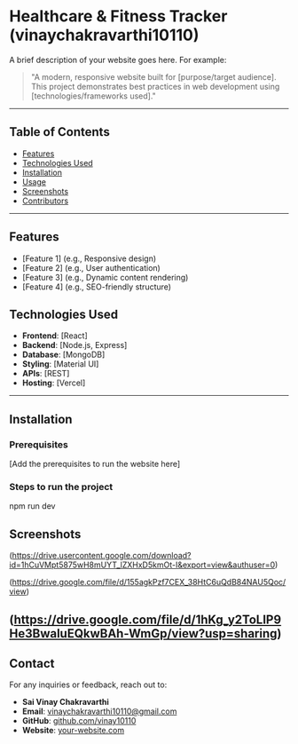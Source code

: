 
# Healthcare & Fitness Tracker (vinaychakravarthi10110)

A brief description of your website goes here. For example:

> "A modern, responsive website built for [purpose/target audience]. This project demonstrates best practices in web development using [technologies/frameworks used]."

---

## Table of Contents

- [Features](#features)
- [Technologies Used](#technologies-used)
- [Installation](#installation)
- [Usage](#usage)
- [Screenshots](#screenshots)
- [Contributors](#contributors)

---

## Features

- [Feature 1] (e.g., Responsive design)
- [Feature 2] (e.g., User authentication)
- [Feature 3] (e.g., Dynamic content rendering)
- [Feature 4] (e.g., SEO-friendly structure)

## Technologies Used

- **Frontend**: [React]
- **Backend**: [Node.js, Express]
- **Database**: [MongoDB]
- **Styling**: [Material UI]
- **APIs**: [REST]
- **Hosting**: [Vercel]

---

## Installation

### Prerequisites
[Add the prerequisites to run the website here]

### Steps to run the project
npm run dev


## Screenshots

(https://drive.usercontent.google.com/download?id=1hCuVMpt5875wH8mUYT_lZXHxD5kmOt-I&export=view&authuser=0)


(https://drive.google.com/file/d/155agkPzf7CEX_38HtC6uQdB84NAU5Qoc/view)

(https://drive.google.com/file/d/1hKg_y2ToLIP9He3BwaluEQkwBAh-WmGp/view?usp=sharing)
---


## Contact

For any inquiries or feedback, reach out to:

- **Sai Vinay Chakravarthi**
- **Email**: [vinaychakravarthi10110@gmail.com](mailto:vinaychakravarthi10110@gmail.com)
- **GitHub**: [github.com/vinay10110](https://github.com/vinay10110)
- **Website**: [your-website.com](https://your-website.com)
